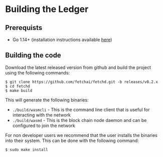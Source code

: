 # Building the Ledger

## Prerequists

- Go 1.14+ (installation instructions available [here](https://golang.org/dl/]))

## Building the code

Download the latest released version from github and build the project using the following commands:

    $ git clone https://github.com/fetchai/fetchd.git -b releases/v0.2.x
    $ cd fetchd
    $ make build

This will generate the following binaries:

- `./build/wasmcli` - This is the command line client that is useful for interacting with the network
- `./build/wasmd` - This is the block chain node daemon and can be configured to join the network

For non developer users we recommend that the user installs the binaries into their system. This can be done with the following command:

    $ sudo make install
